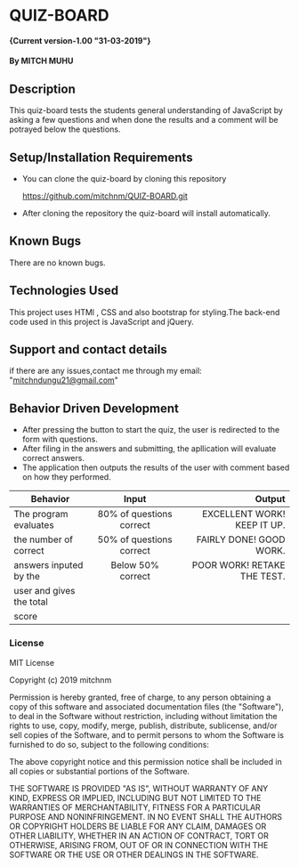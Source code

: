 # QUIZ-BOARD
#### {Current version-1.00  "31-03-2019"}
#### By **MITCH MUHU**
## Description
This quiz-board tests the students general understanding of JavaScript by asking a few questions and when done the results and a comment will be potrayed below the questions.
## Setup/Installation Requirements
* You can clone the quiz-board by cloning this repository

    https://github.com/mitchnm/QUIZ-BOARD.git

* After cloning the repository the quiz-board will install automatically.

## Known Bugs
There are no known bugs.
## Technologies Used
This project uses HTMl , CSS and also bootstrap for styling.The back-end code used in this project is JavaScript and jQuery.
## Support and contact details
if there are any issues,contact me through my email: "mitchndungu21@gmail.com"

## Behavior Driven Development ##

 + After pressing the button to start the quiz, the user is redirected to the form with questions.
 + After filing in the answers and submitting, the apllication will evaluate correct answers.
 + The application then outputs the results of the user with comment based on how they performed.

| Behavior                 | Input                    | Output                          |
|--------------------------|:------------------------:|--------------------------------:|
| The program evaluates    | 80% of questions correct |  EXCELLENT WORK! KEEP IT UP.    |
| the number of correct    | 50% of questions correct |  FAIRLY DONE! GOOD WORK.        |
| answers inputed by the   | Below 50% correct        |  POOR WORK! RETAKE THE TEST.    |
| user and gives the total |                          |                                 |
| score                    |                          |                                 |





### License
MIT License

Copyright (c) 2019 mitchnm

Permission is hereby granted, free of charge, to any person obtaining a copy
of this software and associated documentation files (the "Software"), to deal
in the Software without restriction, including without limitation the rights
to use, copy, modify, merge, publish, distribute, sublicense, and/or sell
copies of the Software, and to permit persons to whom the Software is
furnished to do so, subject to the following conditions:

The above copyright notice and this permission notice shall be included in all
copies or substantial portions of the Software.

THE SOFTWARE IS PROVIDED "AS IS", WITHOUT WARRANTY OF ANY KIND, EXPRESS OR
IMPLIED, INCLUDING BUT NOT LIMITED TO THE WARRANTIES OF MERCHANTABILITY,
FITNESS FOR A PARTICULAR PURPOSE AND NONINFRINGEMENT. IN NO EVENT SHALL THE
AUTHORS OR COPYRIGHT HOLDERS BE LIABLE FOR ANY CLAIM, DAMAGES OR OTHER
LIABILITY, WHETHER IN AN ACTION OF CONTRACT, TORT OR OTHERWISE, ARISING FROM,
OUT OF OR IN CONNECTION WITH THE SOFTWARE OR THE USE OR OTHER DEALINGS IN THE
SOFTWARE.
